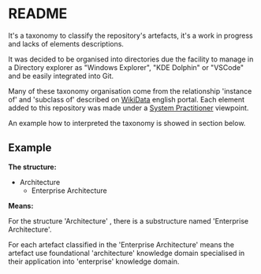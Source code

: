 # README

It's a taxonomy to classify the repository's artefacts, it's a work in progress and lacks of elements descriptions.

It was decided to be organised into directories due the facility to manage in a Directory explorer as "Windows Explorer", "KDE Dolphin" or "VSCode" and be easily integrated into Git.

Many of these taxonomy organisation come from the relationship 'instance of' and 'subclass of' described on [WikiData](https://www.wikidata.org/wiki/Wikidata:Main_Page) english portal. Each element added to this repository was made under a [System Practitioner](<../Viewpoints/Engineering/Systems Engineering/System Practitioner.md>) viewpoint.

An example how to interpreted the taxonomy is showed in section below.

## Example

**The structure:**

-   Architecture
    -   Enterprise Architecture

**Means:**

For the structure 'Architecture' , there is a substructure named 'Enterprise Architecture'.

For each artefact classified in the 'Enterprise Architecture' means the artefact use foundational 'architecture' knowledge domain specialised in their application into 'enterprise' knowledge domain.
